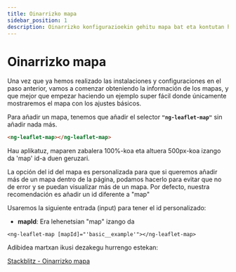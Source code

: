 ```yaml
---
title: Oinarrizko mapa
sidebar_position: 1
description: Oinarrizko konfigurazioekin gehitu mapa bat eta kontutan hartu beharrekoak
---
```


# Oinarrizko mapa

Una vez que ya hemos realizado las instalaciones y configuraciones en el paso anterior, vamos a comenzar obteniendo la información de los mapas, y que mejor que empezar haciendo un ejemplo super fácil donde únicamente mostraremos el mapa con los ajustes básicos.

Para añadir un mapa, tenemos que añadir el selector **`"ng-leaflet-map"`** sin añadir nada más.

```html
<ng-leaflet-map></ng-leaflet-map>
```

Hau aplikatuz, maparen zabalera 100%-koa eta altuera 500px-koa izango da 'map' id-a duen geruzari.

La opción del id del mapa es personalizada para que si queremos añadir más de un mapa dentro de la página, podamos hacerlo para evitar que no de error y se puedan visualizar más de un mapa. Por defecto, nuestra recomendación es añadir un id diferente a "map"

Usaremos la siguiente entrada (input) para tener el id personalizado:

* **mapId**: Era lehenetsian "map" izango da

```
<ng-leaflet-map [mapId]="'basic__example'"></ng-leaflet-map>
```

Adibidea martxan ikusi dezakegu hurrengo estekan:

[Stackblitz - Oinarrizko mapa](https://stackblitz.com/edit/angular-leaflet-map-basic?embed=1&file=src/app/app.component.html&theme=dark)
